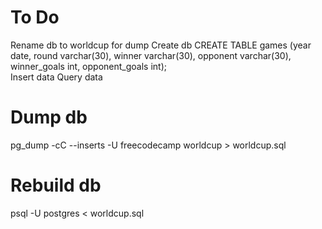 # To Do
Rename db to worldcup for dump
Create db
  CREATE TABLE games (year date, round varchar(30), winner varchar(30), opponent varchar(30), winner_goals int, opponent_goals int);  
Insert data
Query data

# Dump db
pg_dump -cC --inserts -U freecodecamp worldcup > worldcup.sql

# Rebuild db
psql -U postgres < worldcup.sql